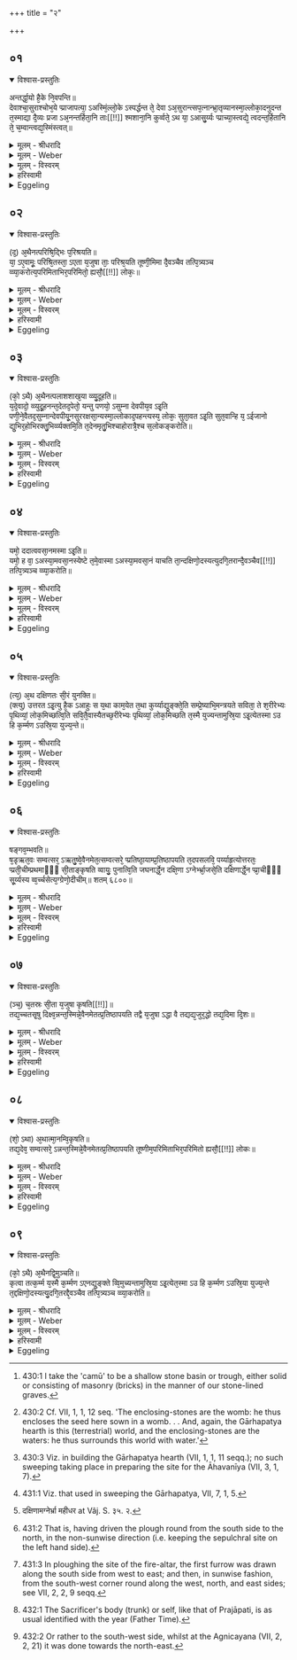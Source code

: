 +++
title = "२"

+++


## ०१


<details open><summary>विश्वास-प्रस्तुतिः</summary>

अन्तर्द्धा᳘यो है᳘के नि᳘वपन्ति॥  
देवाश्चा᳘सुराश्चोभ᳘ये प्प्राजापत्या᳘ ऽअस्मिं᳘ल्लो᳘के ऽस्पर्द्धन्त ते᳘ देवा ऽअ᳘सुरान्त्सप᳘त्नान्भ्रा᳘तृव्यानस्मा᳘ल्लोका᳘दनुदन्त त᳘स्माद्या दै᳘व्यः प्रजा ऽअ᳘नन्तर्हिता᳘नि ताः[[!!]] श्मशाना᳘नि कुर्व्वते᳘ ऽथ या᳘ ऽआसु᳘र्य्यः प्प्राच्या᳘स्त्वद्ये᳘ त्वदन्त᳘र्हितानि ते᳘ च᳘म्वान्त्वद्य᳘स्मिंस्त्वत्॥
</details>

<details><summary>मूलम् - श्रीधरादि</summary>

अन्तर्द्धा᳘यो है᳘के नि᳘वपन्ति॥  
देवाश्चा᳘सुराश्चोभ᳘ये प्प्राजापत्या᳘ ऽअस्मिं᳘ल्लो᳘के ऽस्पर्द्धन्त ते᳘ देवा ऽअ᳘सुरान्त्सप᳘त्नान्भ्रा᳘तृव्यानस्मा᳘ल्लोका᳘दनुदन्त त᳘स्माद्या दै᳘व्यः प्रजा ऽअ᳘नन्तर्हिता᳘नि ताः[[!!]] श्मशाना᳘नि कुर्व्वते᳘ ऽथ या᳘ ऽआसु᳘र्य्यः प्प्राच्या᳘स्त्वद्ये᳘ त्वदन्त᳘र्हितानि ते᳘ च᳘म्वान्त्वद्य᳘स्मिंस्त्वत्॥
</details>

<details><summary>मूलम् - Weber</summary>

अन्तर्धा᳘वो है᳘के नि᳘वपन्ति॥  
देवाश्चा᳘सुराश्चोभ᳘ये प्राजापत्या᳘ अस्मिं᳘लोॗकेऽस्पर्धन्त ते᳘ देवा अ᳘सुरान्त्सप᳘त्नान्भ्रा᳘तृव्यानस्मा᳘ल्लोका᳘दनुदन्त त᳘स्माद्या दै᳘व्यः प्रजा अ᳘नन्तर्हितानि ताः᳘ श्मशाना᳘नि कुर्वते᳘ऽथ या᳘ आसुर्यः᳘ प्राच्या᳘स्त्वद्ये᳘ त्वदन्त᳘र्हितानि ते᳘ चॗम्वां त्वद्य᳘स्मिंस्त्वत्॥
</details>

<details><summary>मूलम् - विस्वरम्</summary>

अंतर्द्धाय उ ह एके निवपंति । देवाश्चासुराश्च उभये प्राजापत्या अस्मिन् लोके ऽस्पर्द्धंत । ते देवा असुरान् सपत्नान् भ्रातृव्यान् अस्माल्लोकादनुदंत । तस्मात् या दैव्यः प्रजाः । अनंतर्हितानि ताः श्मशानानि कुर्वते । अथ आसुर्यः । प्राच्यास्त्वद्ये त्वदंतर्हितानि । ते चम्वां त्वद् यस्मिंस्त्वत् ॥ १ ॥ 
</details>

<details><summary>हरिस्वामी</summary>

अंतर्द्धायो हैके । पृथिव्यां किंचिद्वस्त्रैरिष्टकान्तर्द्धानमभिधाय तस्मिन्नेकस्था निनिपंति वृतवस्त्रपृथिव्यां वा कस्मिंश्चित्पर्वणि ॥ १ ॥ 
</details>

<details><summary>Eggeling</summary>

1. Now, some bank up (the sepulchral mound) after covering up (the site). The gods and the Asuras, both of them sprung from Prajāpati, were contending for (the possession of) this (terrestrial) world. The gods drove out the Asuras, their rivals and enemies, from this world; whence those who

are godly people make their sepulchres so as not to be separate (from the earth), whilst those (people) who are of the Asura nature, the Easterns and others, (make their sepulchral mounds) so as to be separated (from the earth), either on a basin [^egg_1139] or on some such thing.

[^egg_1139]: 430:1 I take the 'camū' to be a shallow stone basin or trough, either solid or consisting of masonry (bricks) in the manner of our stone-lined graves.
</details>


## ०२


<details open><summary>विश्वास-प्रस्तुतिः</summary>

(द᳘) अ᳘थैनत्परिश्रि᳘द्भिः प᳘रिश्रयति॥  
या᳘ ऽए᳘वामूः᳘ परिश्रि᳘तस्ता᳘ ऽएता य᳘जुषा ताः᳘ परिश्र᳘यति तूष्णी᳘मिमा दै᳘वञ्चैव तत्पि᳘त्र्यञ्च व्व्या᳘करोत्य᳘परिमिताभिर᳘परिमितो᳘ ह्यसौ᳘[[!!]] लोकः᳘॥
</details>

<details><summary>मूलम् - श्रीधरादि</summary>

(द᳘) अ᳘थैनत्परिश्रि᳘द्भिः प᳘रिश्रयति॥  
या᳘ ऽए᳘वामूः᳘ परिश्रि᳘तस्ता᳘ ऽएता य᳘जुषा ताः᳘ परिश्र᳘यति तूष्णी᳘मिमा दै᳘वञ्चैव तत्पि᳘त्र्यञ्च व्व्या᳘करोत्य᳘परिमिताभिर᳘परिमितो᳘ ह्यसौ᳘[[!!]] लोकः᳘॥
</details>

<details><summary>मूलम् - Weber</summary>

अ᳘थैनत्परिश्रि᳘द्भिः प᳘रिश्रवति॥  
या᳘ एॗवामूः᳘ परिश्रि᳘तस्ता᳘ एता य᳘जुषा ताः᳘ परिश्र᳘यति तूष्णी᳘मिमा दै᳘वं तत्पि᳘त्र्यम् च व्या᳘करोत्य᳘परिमिताभिर᳘परिमितो ह्य᳘सौ᳘ लोकः॥
</details>

<details><summary>मूलम् - विस्वरम्</summary>

अथैनत् परिश्रिद्भिः परिश्रयति । या एवामूः परिश्रितः । ता एताः । यजुषा ताः परिश्रयति । तूष्णीमिमाः । दैवं चैव तत्पित्र्यं च व्याकरोति । अपरिमिताभिः । अपरिमितो ह्यसौ लोकः ॥ २ ॥ 
</details>

<details><summary>हरिस्वामी</summary>

अथैनत्परिश्रिद्भिः परिश्रयति । या एवामूः परिश्रितः । यत्प्रयोजना एवामूः आग्निक्यः परिश्रितः तत्प्रयोजना एवैताः ॥ २ ॥ 
</details>

<details><summary>Eggeling</summary>

2. He then encloses it by means of enclosing-stones: what those enclosing-stones (round the fire-hearths) are, that they are here [^egg_1140]. With a formula he sets up those, silently these: he thus keeps separate what refers to the gods and what refers to the Fathers. With (an) undefined (number of stones he encloses it), for undefined is yonder world.

[^egg_1140]: 430:2 Cf. VII, 1, 1, 12 seq. 'The enclosing-stones are the womb: he thus encloses the seed here sown in a womb. . . And, again, the Gārhapatya hearth is this (terrestrial) world, and the enclosing-stones are the waters: he thus surrounds this world with water.'
</details>


## ०३


<details open><summary>विश्वास-प्रस्तुतिः</summary>

(को᳘ ऽथै) अ᳘थैनत्पलाशशाख᳘या व्व्यु᳘दूहति॥  
य᳘दे᳘वादो᳘ व्व्युदू᳘हनन्त᳘देतद᳘पेतो᳘ यन्तु पणयो᳘ ऽसुम्ना देवपीय᳘व ऽइ᳘ति पणी᳘ने᳘वैतद᳘सुम्नान्देवपीयू᳘नसुररक्षसा᳘न्यस्मा᳘ल्लोकाद᳘पहन्त्यस्य᳘ लोकः᳘ सुता᳘वत ऽइ᳘ति सुत᳘वान्हि य᳘ ऽईजानो द्यु᳘भिर᳘होभिरक्तु᳘भिर्व्व्यक्तमि᳘ति त᳘देनमृतु᳘भिश्चाहोरात्रै᳘श्च स᳘लोकङ्करोति॥
</details>

<details><summary>मूलम् - श्रीधरादि</summary>

(को᳘ ऽथै) अ᳘थैनत्पलाशशाख᳘या व्व्यु᳘दूहति॥  
य᳘दे᳘वादो᳘ व्व्युदू᳘हनन्त᳘देतद᳘पेतो᳘ यन्तु पणयो᳘ ऽसुम्ना देवपीय᳘व ऽइ᳘ति पणी᳘ने᳘वैतद᳘सुम्नान्देवपीयू᳘नसुररक्षसा᳘न्यस्मा᳘ल्लोकाद᳘पहन्त्यस्य᳘ लोकः᳘ सुता᳘वत ऽइ᳘ति सुत᳘वान्हि य᳘ ऽईजानो द्यु᳘भिर᳘होभिरक्तु᳘भिर्व्व्यक्तमि᳘ति त᳘देनमृतु᳘भिश्चाहोरात्रै᳘श्च स᳘लोकङ्करोति॥
</details>

<details><summary>मूलम् - Weber</summary>

अ᳘थैनत्पलाशशाख᳘या व्यु᳘दूहति॥  
य᳘देॗवादो᳘ व्युदू᳘हनं त᳘देतद᳘पेतो᳘ यन्तु पणयो᳘ऽसुम्ना देवपीय᳘व इ᳘ति पणी᳘नेॗवैतद᳘सुम्नान्देवपीयू᳘नसुररक्षसा᳘न्यस्मा᳘ल्लोकाद᳘पहन्त्यस्य᳘ लोकः᳘ सुता᳘वत इ᳘ति सुत᳘वान्हि य᳘ ईजानोद्यु᳘भिर᳘होभिरक्तु᳘भिर्व्य᳘क्तमि᳘ति त᳘देनमृतु᳘भिश्चाहोरात्रै᳘श्च स᳘लोकं करोति॥
</details>

<details><summary>मूलम् - विस्वरम्</summary>

अथैनत्पलाशशाखया व्युदूहति । यदेवादो व्युदूहनं- तदेतत्- **"अपेतो यंतु पणयो ऽसुम्ना देवपीयवः"** इति । पणीनेवैतदसुम्नान्देवपीयूनसुररक्षसान्यस्माल्लोकादपहंति- **"अस्य लोकः सुतावतः"**- (वा. सं. ३५ । १) इति । सुतवान् हि य ईजानः । **"द्युभिरहोभिरक्तुभिर्व्यक्तम्"**- इति । तदेनमृतुभिश्चाहोरात्रैश्च सलोकं करोति ॥ ३ ॥ 
</details>

<details><summary>हरिस्वामी</summary>

अथैनत्पलाशशाखया व्युदूहति । यदेवादः । यत्प्रयोजनमेवाग्निकं व्युदूहनं तत्प्रयोजनमेवैतत् । पणयः "पण व्यवहारे" (धा. पा. भ्वा. उ. ४४०) व्यवहारप्रधानाः । देवपीयवः पीयनं पीयुः "पीयतिर्हिंसाकर्मा" देवानां (निंदादिति ।) हिंसाकर्तॄन् ॥ ३-९ ॥ 

इति श्रीमदाचार्यहरिस्वामिनः कृतौ माध्यन्दिनीयशतपथब्राह्मणभाष्ये त्रयोदशे काण्डे अष्टमे ऽध्याये द्वितीयं ब्राह्मणम् ॥ १३ । ८ । २ ॥ 
</details>

<details><summary>Eggeling</summary>

3. He then sweeps that (site) with a palāśa (Butea frondosa) branch--what the sweeping (signified) on that occasion [^egg_1141], that (it does) here--with (Vāj. S. XXXV, I), 'Let the niggards avaunt from hence, the perverse scorners of the gods!'--he thereby expels from this world the niggards, the perverse haters of the gods, the Asura-Rakshas;--'it is the place of this Soma-offerer,' for he who has performed a Soma-sacrifice is a Soma-offerer;--'(an abode) distinguished by lights, by days, by nights,'--he thereby makes him to

[^egg_1141]: 430:3 Viz. in building the Gārhapatya hearth (VII, 1, 1, 11 seqq.); no such sweeping taking place in preparing the site for the Āhavanīya (VII, 3, 1, 7).

be of the world of the seasons, the days and nights;--
</details>


## ०४


<details open><summary>विश्वास-प्रस्तुतिः</summary>

यमो᳘ ददात्ववसा᳘नमस्मा ऽइ᳘ति॥  
यमो᳘ ह वा᳘ ऽअस्या᳘मवसा᳘नस्येष्टे त᳘मे᳘वास्मा ऽअस्या᳘मवसा᳘नं याचति ता᳘न्दक्षिणो᳘दस्यत्युदगि᳘तरान्दै᳘वञ्चैव[[!!]] तत्पि᳘त्र्यञ्च व्व्या᳘करोति॥
</details>

<details><summary>मूलम् - श्रीधरादि</summary>

यमो᳘ ददात्ववसा᳘नमस्मा ऽइ᳘ति॥  
यमो᳘ ह वा᳘ ऽअस्या᳘मवसा᳘नस्येष्टे त᳘मे᳘वास्मा ऽअस्या᳘मवसा᳘नं याचति ता᳘न्दक्षिणो᳘दस्यत्युदगि᳘तरान्दै᳘वञ्चैव[[!!]] तत्पि᳘त्र्यञ्च व्व्या᳘करोति॥
</details>

<details><summary>मूलम् - Weber</summary>

यमो᳘ ददात्ववसा᳘नमस्मा इ᳘ति॥  
यमो᳘ ह वा᳘ अस्या᳘मवसा᳘नस्येष्टे त᳘मेॗवास्मा अस्या᳘मवसा᳘नं याचति तां᳘ दक्षिणो᳘दस्यत्यु᳘दगि᳘तरां दै᳘वं चैव तत्पि᳘त्र्यं च व्या᳘करोति॥
</details>

<details><summary>मूलम् - विस्वरम्</summary>

**"यमो ददात्ववसानमस्मै"**- (वा. सं. ३५ । १) इति । यमो ह वा अस्यामवसानस्येष्टे । तमेवास्मा अस्यामवसानं याचति । तां दक्षिणोदस्यति । उदगितराम् । दैवं चैव तत्पित्र्यं च व्याकरोति ॥ ४ ॥ 
</details>

<details><summary>हरिस्वामी</summary>

[व्याख्यानं तृतीये]
</details>

<details><summary>Eggeling</summary>

4. 'May Yama grant him an abode;'--for Yama has power over the abode in this (earth), and it is him he solicits for an abode therein for this (dead man). He throws out this (branch) to the right (south), the other [^egg_1142] to the left (north) side: he thus keeps the divine separate from what belongs to the Fathers.

[^egg_1142]: 431:1 Viz. that used in sweeping the Gārhapatya, VII, 7, 1, 5.
</details>


## ०५


<details open><summary>विश्वास-प्रस्तुतिः</summary>

(त्य᳘) अ᳘थ दक्षिणतः सी᳘रं युनक्ति॥  
(क्त्यु) उत्तरत ऽइ᳘त्यु है᳘क ऽआहुः स य᳘था काम᳘येत त᳘था कुर्य्याद्युङ्क्ते᳘ति सम्प्रे᳘ष्याभि᳘मन्त्रयते सविता᳘ ते श᳘रीरेभ्यः पृथिव्यां᳘ लोक᳘मिच्छत्वि᳘ति सवि᳘तै᳘वास्यैतच्छ᳘रीरेभ्यः पृथिव्यां᳘ लोक᳘मिच्छति त᳘स्मै युज्यन्तामुस्रि᳘या ऽइ᳘त्येतस्मा ऽउ हि क᳘र्म्मण ऽउस्रि᳘या युज्य᳘न्ते॥
</details>

<details><summary>मूलम् - श्रीधरादि</summary>

(त्य᳘) अ᳘थ दक्षिणतः सी᳘रं युनक्ति॥  
(क्त्यु) उत्तरत ऽइ᳘त्यु है᳘क ऽआहुः स य᳘था काम᳘येत त᳘था कुर्य्याद्युङ्क्ते᳘ति सम्प्रे᳘ष्याभि᳘मन्त्रयते सविता᳘ ते श᳘रीरेभ्यः पृथिव्यां᳘ लोक᳘मिच्छत्वि᳘ति सवि᳘तै᳘वास्यैतच्छ᳘रीरेभ्यः पृथिव्यां᳘ लोक᳘मिच्छति त᳘स्मै युज्यन्तामुस्रि᳘या ऽइ᳘त्येतस्मा ऽउ हि क᳘र्म्मण ऽउस्रि᳘या युज्य᳘न्ते॥
</details>

<details><summary>मूलम् - Weber</summary>

अ᳘थ दक्षिणतः सी᳘रम् युनक्ति॥  
उत्तरत इ᳘त्यु है᳘क आहुः स य᳘था काम᳘येत त᳘था कुर्याद्युङ्क्ते᳘ति सम्प्रे᳘ष्याभि᳘मन्त्रयते सविता᳘ ते श᳘रीरेभ्यः पृथिव्यां᳘ लोक᳘मिछत्वि᳘ति सविॗतैॗवास्यैतछ᳘रीरेभ्यः पृथिव्यां᳘ लोक᳘मिछति त᳘स्मै युज्यन्तामुस्रि᳘या इ᳘त्येतस्मा उ हि क᳘र्मण उस्रि᳘या युज्य᳘न्ते॥
</details>

<details><summary>मूलम् - विस्वरम्</summary>

अथ दक्षिणतः सीरं युनक्ति । उत्तरत इति उ ह एक आहुः । स यथा कामयेत तथा कुर्यात् । युंक्तेति संप्रेष्य अभिमंत्रयते- **"सविता ते शरीरेभ्यः पृथिव्यां लोकमिच्छतु"** इति । सवितैवास्यैतच्छरीरेभ्यः पृथिव्यां लोकमिच्छति- **"तस्मै युज्यंतामुस्रियाः"**- (वा. सं. ३५ । २) इति । एतस्मा उ हि कर्मण उस्रिया युज्यंते ॥ ५ ॥ 
</details>

<details><summary>हरिस्वामी</summary>

[व्याख्यानं तृतीये]
</details>

<details><summary>Eggeling</summary>

5. He (the Adhvaryu) then yokes (the team) to the plough on the south side,--some say on the north side: he may do as he chooses. Having given the order, saying, 'Yoke!' he (the Sacrificer) utters the formula (Vāj. S. XXXV, 2), 'May Savitr̥ vouchsafe for thy bones a place in the earth!'--Savitr̥ now indeed vouchsafes a place in the earth for his (the deceased man's) bones;--'Let the oxen be yoked therefore!' for it is indeed for this work that the oxen are yoked.
</details>


## ०६


<details open><summary>विश्वास-प्रस्तुतिः</summary>

षङ्गव᳘म्भवति॥  
ष᳘डृऋत᳘वः सम्वत्सर᳘ ऽऋतु᳘ष्वे᳘वैनमेत᳘त्सम्वत्सरे᳘ प्प्रतिष्ठा᳘याम्प्र᳘तिष्ठापयति त᳘दपसलवि᳘ पर्य्याहृ᳘त्योत्तरतः᳘ प्प्रती᳘चीम्प्रथमाᳫँ᳭ सी᳘ताङ्कृषति व्वायुः᳘ पुनात्वि᳘ति जघनार्द्धे᳘न दक्षि᳘णा ऽग्नेर्भ्भ्रा᳘जसे᳘ति दक्षिणार्द्धे᳘न प्प्रा᳘चीᳫँ᳭ सू᳘र्य्यस्य व्व᳘र्च्चसेत्य᳘ग्ग्रेणो᳘दीचीम्॥ शतम् ६८००॥
</details>

<details><summary>मूलम् - श्रीधरादि</summary>

षङ्गव᳘म्भवति॥  
ष᳘डृऋत᳘वः सम्वत्सर᳘ ऽऋतु᳘ष्वे᳘वैनमेत᳘त्सम्वत्सरे᳘ प्प्रतिष्ठा᳘याम्प्र᳘तिष्ठापयति त᳘दपसलवि᳘ पर्य्याहृ᳘त्योत्तरतः᳘ प्प्रती᳘चीम्प्रथमाᳫँ᳭ सी᳘ताङ्कृषति व्वायुः᳘ पुनात्वि᳘ति जघनार्द्धे᳘न दक्षि᳘णा ऽग्नेर्भ्भ्रा᳘जसे᳘ति दक्षिणार्द्धे᳘न प्प्रा᳘चीᳫँ᳭ सू᳘र्य्यस्य व्व᳘र्च्चसेत्य᳘ग्ग्रेणो᳘दीचीम्॥ शतम् ६८००॥
</details>

<details><summary>मूलम् - Weber</summary>

षङ्गव᳘म् भवति॥  
ष᳘डृत᳘वः सम्वत्सर᳘ ऋतु᳘ष्वेॗवैनमेत᳘त्सम्वत्वरे᳘ प्रतिष्ठा᳘याम् प्र᳘तिष्ठापयति त᳘दपसलवि᳘ पर्याहृ᳘त्योत्तरतः᳘ प्रती᳘चीम् प्रथमाᳫं सी᳘ताम् कृषति वायुः᳘ पुनात्वि᳘ति जघनार्धे᳘न दक्षिॗणाग्नेर्भ्रा᳘जसे᳘ति [^wbr_1] दक्षिणार्धे᳘न प्रा᳘चीᳫं सू᳘र्यस्य व᳘र्चसेत्य᳘ग्रेणो᳘दीचीम्॥  

[^wbr_1]: दक्षिणामग्नेर्भ्रा महीधर at Vâj. S. ३५. २.
</details>

<details><summary>मूलम् - विस्वरम्</summary>

षड्गवं भवति । षड् ऋतवः संवत्सरः । ऋतुष्वेवैनमेतत् संवत्सरे प्रतिष्ठायां प्रतिष्ठापयति तदपसलवि पर्याहृत्य उत्तरतः प्रतीचीं प्रथमां सीतां कृषति- **"वायुः पुनातु"**- इति । **"सविता पुनातु"**- इति जघनार्द्धेन दक्षिणा । **"अग्नेर्भ्राजसा"**- इति दक्षिणार्द्धेन प्राचीम् । **"सूर्यस्य वर्चसा"**- (वा. सं. ३५ । ३ ।) इत्यग्रेणोदीचीम् ॥ ६ ॥ 
</details>

<details><summary>हरिस्वामी</summary>

[व्याख्यानं तृतीये]
</details>

<details><summary>Eggeling</summary>

6. It is (a team) of six oxen,--six seasons are a year: on the seasons, on the year, as a firm foundation, he thus establishes him. Having turned round (the plough) from right to left [^egg_1143], he ploughs the first furrow with (Vāj. S. XXXV, 3), 'May Vāyu purify!' along the north side (along the cord) towards the west [^egg_1144]; with, 'May

[^egg_1143]: 431:2 That is, having driven the plough round from the south side to the north, in the non-sunwise direction (i.e. keeping the sepulchral site on the left hand side).

[^egg_1144]: 431:3 In ploughing the site of the fire-altar, the first furrow was drawn along the south side from west to east; and then, in sunwise fashion, from the south-west corner round along the west, north, and east sides; see VII, 2, 2, 9 seqq.

 Savitr̥ purify!' along the west side towards the south; with, 'With Agni's lustre!' along the south side towards the east; with, 'With Sūrya's brilliance!' along the front side towards the north.
</details>


## ०७


<details open><summary>विश्वास-प्रस्तुतिः</summary>

(ञ्च᳘) च᳘तस्रः सी᳘ता य᳘जुषा कृषति[[!!]]॥  
तद्य᳘च्चतसृ᳘षु दिक्ष्व᳘न्नन्त᳘स्मिन्ने᳘वैनमेतत्प्र᳘तिष्ठापयति तद्वै य᳘जुषा ऽद्धा वै तद्यद्य᳘जुर᳘द्धो तद्य᳘दिमा दि᳘शः॥
</details>

<details><summary>मूलम् - श्रीधरादि</summary>

(ञ्च᳘) च᳘तस्रः सी᳘ता य᳘जुषा कृषति[[!!]]॥  
तद्य᳘च्चतसृ᳘षु दिक्ष्व᳘न्नन्त᳘स्मिन्ने᳘वैनमेतत्प्र᳘तिष्ठापयति तद्वै य᳘जुषा ऽद्धा वै तद्यद्य᳘जुर᳘द्धो तद्य᳘दिमा दि᳘शः॥
</details>

<details><summary>मूलम् - Weber</summary>

च᳘तस्रः सी᳘ता य᳘जुषा कृ᳘षति॥  
तद्य᳘च्चतसृ᳘षु दिक्ष्व᳘न्नं त᳘स्मिन्नेॗवैनमेतत्प्र᳘तिष्ठापयति तद्वै य᳘जुषाद्धा वै तद्यद्य᳘जुरॗद्धो तद्य᳘दिमा दि᳘शः॥
</details>

<details><summary>मूलम् - विस्वरम्</summary>

चतस्रः सीता यजुषा कृषति । तत् यत् चतसृषु दिक्ष्वन्नम् । तस्मिन्नेवैनमेतत् प्रतिष्ठापयति । तत् वै यजुषा । अद्धा वै तत् । यत् यजुः । अद्धा उ तत् । यत् इमा दिशः ॥ ७ ॥ 
</details>

<details><summary>हरिस्वामी</summary>

[व्याख्यानं तृतीये]
</details>

<details><summary>Eggeling</summary>

7. Four furrows he ploughs with a formula: he thereby establishes him in whatever food there is in the four quarters. And (as to why it is done) with a formula,--certain, assuredly, is the sacrificial formula (yajus), and certain are these quarters.
</details>


## ०८


<details open><summary>विश्वास-प्रस्तुतिः</summary>

(शो᳘ ऽथा) अ᳘थात्मा᳘नम्वि᳘कृषति॥  
तद्य᳘देव᳘ सम्वत्सरे᳘ ऽन्नन्त᳘स्मिन्ने᳘वैनमेतत्प्र᳘तिष्ठापयति तूष्णीम᳘परिमिताभिर᳘परिमितो ह्यसौ᳘[[!!]] लोकः॥
</details>

<details><summary>मूलम् - श्रीधरादि</summary>

(शो᳘ ऽथा) अ᳘थात्मा᳘नम्वि᳘कृषति॥  
तद्य᳘देव᳘ सम्वत्सरे᳘ ऽन्नन्त᳘स्मिन्ने᳘वैनमेतत्प्र᳘तिष्ठापयति तूष्णीम᳘परिमिताभिर᳘परिमितो ह्यसौ᳘[[!!]] लोकः॥
</details>

<details><summary>मूलम् - Weber</summary>

अ᳘थात्मा᳘नम् वि᳘कृषति॥  
तद्य᳘देव᳘ सम्वत्सरे᳘ऽन्नं त᳘स्मिन्नेॗवैनमेतत्प्र᳘तिष्ठापयति तूष्णीम᳘परिमिताभिर᳘परिमितोह्य᳘सौ᳘ लोकः॥
</details>

<details><summary>मूलम् - विस्वरम्</summary>

अथात्मानं विकृषति । तद्यदेव संवत्सरे ऽन्नम् । तस्मिन्नेवैनमेतत् प्रतिष्ठापयति । तूष्णीमपरिमिताभिः । अपरिमितो ह्यसौ लोकः ॥ ८ ॥ 
</details>

<details><summary>हरिस्वामी</summary>

[व्याख्यानं तृतीये]
</details>

<details><summary>Eggeling</summary>

8. He then ploughs across the body (of the sepulchral site)--he thereby establishes him in whatever food there is in the year [^egg_1145]--silently with (an) undefined (number of furrows), for undefined is yonder world.

[^egg_1145]: 432:1 The Sacrificer's body (trunk) or self, like that of Prajāpati, is as usual identified with the year (Father Time).
</details>


## ०९


<details open><summary>विश्वास-प्रस्तुतिः</summary>

(को᳘ ऽथै) अ᳘थैनद्वि᳘मुञ्चति॥  
कृत्वा तत्क᳘र्म्म य᳘स्मै क᳘र्म्मण ऽएनद्यु᳘ङ्क्ते व्वि᳘मुच्यन्तामुस्रि᳘या ऽइ᳘त्येत᳘स्मा ऽउ हि क᳘र्म्मण ऽउस्रि᳘या युज्य᳘न्ते त᳘द्दक्षिणो᳘दस्यत्यु᳘दगि᳘तरद्दै᳘वञ्चैव तत्पि᳘त्र्यञ्च व्व्या᳘करोति॥
</details>

<details><summary>मूलम् - श्रीधरादि</summary>

(को᳘ ऽथै) अ᳘थैनद्वि᳘मुञ्चति॥  
कृत्वा तत्क᳘र्म्म य᳘स्मै क᳘र्म्मण ऽएनद्यु᳘ङ्क्ते व्वि᳘मुच्यन्तामुस्रि᳘या ऽइ᳘त्येत᳘स्मा ऽउ हि क᳘र्म्मण ऽउस्रि᳘या युज्य᳘न्ते त᳘द्दक्षिणो᳘दस्यत्यु᳘दगि᳘तरद्दै᳘वञ्चैव तत्पि᳘त्र्यञ्च व्व्या᳘करोति॥
</details>

<details><summary>मूलम् - Weber</summary>

अ᳘थैनद्वि᳘मुञ्चति॥  
कृत्वा तत्क᳘र्म य᳘स्मै क᳘र्मण एनद्यु᳘ङ्क्ते वि᳘मुच्यन्तामुस्रि᳘या इ᳘त्येत᳘स्मा उ हि क᳘र्मण उस्रि᳘या युज्य᳘न्ते त᳘द्दक्षिणो᳘दस्यत्यु᳘दगि᳘तरद्दै᳘वं चैव तत्पि᳘त्र्यम् च व्या᳘करोति॥
</details>

<details><summary>मूलम् - विस्वरम्</summary>

अथैनत् विमुञ्चति । कृत्वा तत्कर्म । यस्मै कर्मण एनत् युंक्ते- **"विमुच्यंतामुस्रियाः"** (वा. सं. ३५ । ३) इति । एतस्मा उ हि कर्मण उस्रिया युज्यंते । तद्दक्षिणोदस्यति । उदगितरत् । दैवं चैव तत्पित्र्यं च व्याकरोति ॥ ९ ॥ 
</details>

<details><summary>हरिस्वामी</summary>

[व्याख्यानं तृतीये]
</details>

<details><summary>Eggeling</summary>

9. Having performed the work for which he has put the team to that (plough), he now unfastens it: 'Let the oxen be unyoked!' he says, for it is for that work that the oxen were yoked. To the right (south) side [^egg_1146] he removes this (plough and team), to the left (side) arty other: he thus keeps the divine separate from what' belongs to the Fathers.

[^egg_1146]: 432:2 Or rather to the south-west side, whilst at the Agnicayana (VII, 2, 2, 21) it was done towards the north-east.
</details>

